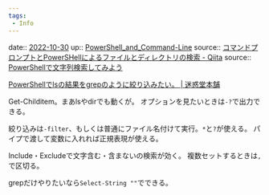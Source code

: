 ```yaml
---
tags:
 - Info
---
```


date:: [2022-10-30](Daily_Note/2022-10-30.md)
up:: [PowerShell_and_Command-Line](../Bar/App/PowerShell_and_Command-Line.md)
source:: [コマンドプロンプトとPowerSHellによるファイルとディレクトリの検索 - Qiita](https://qiita.com/gtom7156/items/cb72e5517ca16dc480c1)
source:: [PowerShellで文字列検索してみよう](http://excel.wp.xdomain.jp/?p=88)

[PowerShellでlsの結果をgrepのように絞り込みたい。 | 迷惑堂本舗](https://maywork.net/computer/powershell-ls-grep/)

Get-Childitem。まあlsやdirでも動くが。
オプションを見たいときは`-?`で出力できる。

絞り込みは`-filter`、もしくは普通にファイル名付けて実行。`*`と`?`が使える。
パイプで渡して変数に入れれば正規表現が使える。

Include・Excludeで文字含む・含まないの検索が効く。
複数セットするときは`,`で区切る。


grepだけやりたいなら`Select-String ""`でできる。
